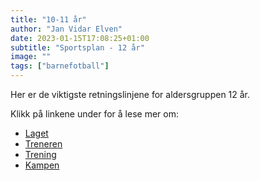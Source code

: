 ```yaml
---
title: "10-11 år"
author: "Jan Vidar Elven"
date: 2023-01-15T17:08:25+01:00
subtitle: "Sportsplan - 12 år"
image: ""
tags: ["barnefotball"]
---
```


Her er de viktigste retningslinjene for aldersgruppen 12 år.

Klikk på linkene under for å lese mer om:

- [Laget](/page/sportsplan/12/laget/)
- [Treneren](/page/sportsplan/12/treneren/)
- [Trening](/page/sportsplan/12/trening/)
- [Kampen](/page/sportsplan/12/kampen/)
